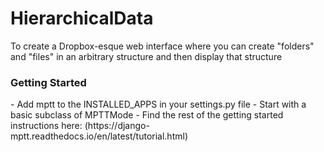 # HierarchicalData
To create a Dropbox-esque web interface where you can create "folders" and "files" in an arbitrary structure and then display that structure

<h3>Getting Started</h3>
 - Add mptt to the INSTALLED_APPS in your settings.py file
 - Start with a basic subclass of MPTTMode
 - Find the rest of the getting started instructions here:
    (https://django-mptt.readthedocs.io/en/latest/tutorial.html)
  
